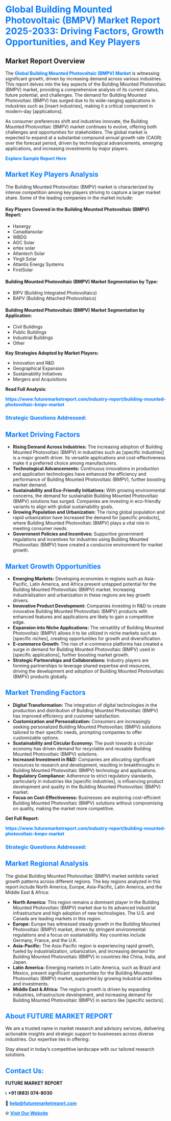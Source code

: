 <h1 style="color: #007BFF;">Global Building Mounted Photovoltaic (BMPV) Market Report 2025-2033: Driving Factors, Growth Opportunities, and Key Players</h1>

<section id="overview">
<h2>Market Report Overview</h2>
<p>The <a href="https://www.futuremarketreport.com/industry-report/building-mounted-photovoltaic-bmpv-market" style="color: #007BFF; text-decoration: none;"><strong>Global Building Mounted Photovoltaic (BMPV) Market</strong></a> is witnessing significant growth, driven by increasing demand across various industries. This report delves into the key aspects of the Building Mounted Photovoltaic (BMPV) market, providing a comprehensive analysis of its current status, future potential, and challenges. The demand for Building Mounted Photovoltaic (BMPV) has surged due to its wide-ranging applications in industries such as [insert industries], making it a critical component in modern-day [applications].</p>
<p>As consumer preferences shift and industries innovate, the Building Mounted Photovoltaic (BMPV) market continues to evolve, offering both challenges and opportunities for stakeholders. The global market is expected to expand at a substantial compound annual growth rate (CAGR) over the forecast period, driven by technological advancements, emerging applications, and increasing investments by major players.</p>
</section>

<section id="overview">
<p><a href="https://www.futuremarketreport.com/request-sample/reportId=75509" style="color: #007BFF; text-decoration: none;"><strong>Explore Sample Report Here</strong></a></p>
</section>

<section id="key-players">
<h2 style="color: #007BFF;">Market Key Players Analysis</h2>
<p>The Building Mounted Photovoltaic (BMPV) market is characterized by intense competition among key players striving to capture a larger market share. Some of the leading companies in the market include:</p>
<h4>Key Players Covered in the Building Mounted Photovoltaic (BMPV) Report:</h4>
<ul><li>Hanergy</li><li>Canadiansolar</li><li>WBDG</li><li>AGC Solar</li><li>ertex solar</li><li>Atlantech Solar</li><li>Yingli Solar</li><li>Atlantis Energy Systems</li><li>FirstSolar</li></ul>
<h4>Building Mounted Photovoltaic (BMPV) Market Segmentation by Type:</h4>
<ul><li>BIPV (Building Integrated Photovoltaics)</li><li>BAPV (Building Attached Photovoltaics)</li></ul>

<h4>Building Mounted Photovoltaic (BMPV) Market Segmentation by Application:</h4>
<ul><li>Civil Buildings</li><li>Public Buildings</li><li>Industrial Buildings</li><li>Other</li></ul>
<p><strong>Key Strategies Adopted by Market Players:</strong></p>
<ul>
<li>Innovation and R&D</li>
<li>Geographical Expansion</li>
<li>Sustainability Initiatives</li>
<li>Mergers and Acquisitions</li>
</ul>
</section>

<section>
<p><strong>Read Full Analysis: </strong></p><a href="https://www.futuremarketreport.com/industry-report/building-mounted-photovoltaic-bmpv-market" style="color: #007BFF; text-decoration: none;"><strong>https://www.futuremarketreport.com/industry-report/building-mounted-photovoltaic-bmpv-market</strong></a>
<h3 style="color: #007BFF;">Strategic Questions Addressed:</h3>
</section>

<section id="driving-factors">
<h2 style="color: #007BFF;">Market Driving Factors</h2>
<ul>
<li><strong>Rising Demand Across Industries:</strong> The increasing adoption of Building Mounted Photovoltaic (BMPV) in industries such as [specific industries] is a major growth driver. Its versatile applications and cost-effectiveness make it a preferred choice among manufacturers.</li>
<li><strong>Technological Advancements:</strong> Continuous innovations in production and application technologies have enhanced the efficiency and performance of Building Mounted Photovoltaic (BMPV), further boosting market demand.</li>
<li><strong>Sustainability and Eco-Friendly Initiatives:</strong> With growing environmental concerns, the demand for sustainable Building Mounted Photovoltaic (BMPV) solutions has surged. Companies are investing in eco-friendly variants to align with global sustainability goals.</li>
<li><strong>Growing Population and Urbanization:</strong> The rising global population and rapid urbanization have increased the demand for [specific products], where Building Mounted Photovoltaic (BMPV) plays a vital role in meeting consumer needs.</li>
<li><strong>Government Policies and Incentives:</strong> Supportive government regulations and incentives for industries using Building Mounted Photovoltaic (BMPV) have created a conducive environment for market growth.</li>
</ul>
</section>

<section id="growth-opportunities">
<h2 style="color: #007BFF;">Market Growth Opportunities</h2>
<ul>
<li><strong>Emerging Markets:</strong> Developing economies in regions such as Asia-Pacific, Latin America, and Africa present untapped potential for the Building Mounted Photovoltaic (BMPV) market. Increasing industrialization and urbanization in these regions are key growth drivers.</li>
<li><strong>Innovative Product Development:</strong> Companies investing in R&D to create innovative Building Mounted Photovoltaic (BMPV) products with enhanced features and applications are likely to gain a competitive edge.</li>
<li><strong>Expansion into Niche Applications:</strong> The versatility of Building Mounted Photovoltaic (BMPV) allows it to be utilized in niche markets such as [specific niches], creating opportunities for growth and diversification.</li>
<li><strong>E-commerce Growth:</strong> The rise of e-commerce platforms has created a surge in demand for Building Mounted Photovoltaic (BMPV) used in [specific applications], further boosting market growth.</li>
<li><strong>Strategic Partnerships and Collaborations:</strong> Industry players are forming partnerships to leverage shared expertise and resources, driving the development and adoption of Building Mounted Photovoltaic (BMPV) products globally.</li>
</ul>
</section>

<section id="trending-factors">
<h2 style="color: #007BFF;">Market Trending Factors</h2>
<ul>
<li><strong>Digital Transformation:</strong> The integration of digital technologies in the production and distribution of Building Mounted Photovoltaic (BMPV) has improved efficiency and customer satisfaction.</li>
<li><strong>Customization and Personalization:</strong> Consumers are increasingly seeking personalized Building Mounted Photovoltaic (BMPV) solutions tailored to their specific needs, prompting companies to offer customizable options.</li>
<li><strong>Sustainability and Circular Economy:</strong> The push towards a circular economy has driven demand for recyclable and reusable Building Mounted Photovoltaic (BMPV) solutions.</li>
<li><strong>Increased Investment in R&D:</strong> Companies are allocating significant resources to research and development, resulting in breakthroughs in Building Mounted Photovoltaic (BMPV) technology and applications.</li>
<li><strong>Regulatory Compliance:</strong> Adherence to strict regulatory standards, particularly in industries like [specific industries], is influencing product development and quality in the Building Mounted Photovoltaic (BMPV) market.</li>
<li><strong>Focus on Cost-Effectiveness:</strong> Businesses are exploring cost-efficient Building Mounted Photovoltaic (BMPV) solutions without compromising on quality, making the market more competitive.</li>
</ul>
</section>

<section>
<p><strong>Get Full Report: </strong></p><a href="https://www.futuremarketreport.com/industry-report/building-mounted-photovoltaic-bmpv-market" style="color: #007BFF; text-decoration: none;"><strong>https://www.futuremarketreport.com/industry-report/building-mounted-photovoltaic-bmpv-market</strong></a>
<h3 style="color: #007BFF;">Strategic Questions Addressed:</h3>
</section>


<section id="regional-analysis">
<h2 style="color: #007BFF;">Market Regional Analysis</h2>
<p>The global Building Mounted Photovoltaic (BMPV) market exhibits varied growth patterns across different regions. The key regions analyzed in this report include North America, Europe, Asia-Pacific, Latin America, and the Middle East & Africa:</p>
<ul>
<li><strong>North America:</strong> This region remains a dominant player in the Building Mounted Photovoltaic (BMPV) market due to its advanced industrial infrastructure and high adoption of new technologies. The U.S. and Canada are leading markets in this region.</li>
<li><strong>Europe:</strong> Europe has witnessed steady growth in the Building Mounted Photovoltaic (BMPV) market, driven by stringent environmental regulations and a focus on sustainability. Key countries include Germany, France, and the U.K.</li>
<li><strong>Asia-Pacific:</strong> The Asia-Pacific region is experiencing rapid growth, fueled by industrialization, urbanization, and increasing demand for Building Mounted Photovoltaic (BMPV) in countries like China, India, and Japan.</li>
<li><strong>Latin America:</strong> Emerging markets in Latin America, such as Brazil and Mexico, present significant opportunities for the Building Mounted Photovoltaic (BMPV) market, supported by growing industrial activities and investments.</li>
<li><strong>Middle East & Africa:</strong> The region’s growth is driven by expanding industries, infrastructure development, and increasing demand for Building Mounted Photovoltaic (BMPV) in sectors like [specific sectors].</li>
</ul>
</section>

<footer>
<h2 style="color: #007BFF;">About FUTURE MARKET REPORT</h2>
<p>We are a trusted name in market research and advisory services, delivering actionable insights and strategic support to businesses across diverse industries. Our expertise lies in offering:</p>

<p>Stay ahead in today’s competitive landscape with our tailored research solutions.</p>

<h2 style="color: #007BFF;">Contact Us:</h2>
<p><strong>FUTURE MARKET REPORT</strong></p>
<p>📞 <strong>+91 (883) 074-8030</strong></p>
<p>📧 <strong><a href="mailto:help@futuremarketreport.com" style="color: #007BFF;">help@futuremarketreport.com</a></strong></p>
<p>🌐 <strong><a href="https://www.futuremarketreport.com/" style="color: #007BFF;">Visit Our Website</a></strong></p>
</footer>